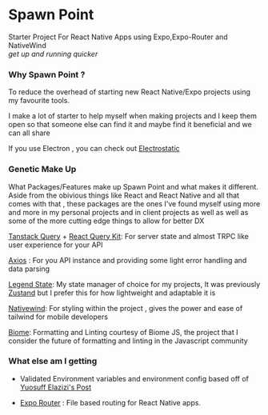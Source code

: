 # Spawn Point
Starter Project For React Native Apps using Expo,Expo-Router and NativeWind<br>
*get up and running quicker*


### Why Spawn Point ?
To reduce the overhead of starting new React Native/Expo projects using my favourite tools.

I make a lot of starter to help myself when making projects and I keep them open so that someone else can find it and maybe find it beneficial and we can all share

If you use Electron , you can check out [Electrostatic]("https://github.com/Inalegwu/ElectroStatic")



### Genetic Make Up
What Packages/Features make up Spawn Point and what makes it different.
Aside from the obivious things like React and React Native and all that comes with that , these packages are the ones I've found myself using more and more in my personal projects and in client projects as well as well as some of the more cutting edge things to allow for better DX

[Tanstack Query](https://tanstack.com/query) + [React Query Kit]("https://github.com/HuolalaTech/react-query-kit"): For server state and almost TRPC like user experience for your API

[Axios](https://axios-http.com) : For you API instance and providing some light error handling and data parsing

[Legend State](https://legendapp.com/open-source/state): My state manager of choice for my projects, It was previously [Zustand](https://docs.pmnd.rs/zustand/) but I prefer this for how lightweight and adaptable it is

[Nativewind](https://nativewind.dev/expo): For styling within the project , gives the power and ease of tailwind for mobile developers

[Biome](https://biomejs.dev): Formatting and Linting courtesy of Biome JS, the project that I consider the future of formatting and linting in the Javascript community

### What else am I getting
- Validated Environment variables and environment config based off of [Yuosuff Elazizi's Post](https://elazizi.com/posts/environment-variables-in-react-native-the-right-way/)

- [Expo Router](https://docs.expo.dev/router/) : File based routing for React Native apps.